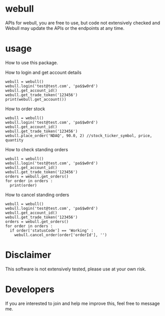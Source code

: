 # webull
APIs for webull, you are free to use, but code not extensively checked and Webull may update the APIs or the endpoints at any time.

# usage
How to use this package.

How to login and get account details
```
webull = webull()
webull.login('test@test.com', 'pa$$w0rd')
webull.get_account_id()
webull.get_trade_token('123456')
print(webull.get_account())
```

How to order stock
```
webull = webull()
webull.login('test@test.com', 'pa$$w0rd')
webull.get_account_id()
webull.get_trade_token('123456')
webull.place_order('NDAQ', 90.0, 2) //stock_ticker_symbol, price, quantity
```

How to check standing orders
```
webull = webull()
webull.login('test@test.com', 'pa$$w0rd')
webull.get_account_id()
webull.get_trade_token('123456')
orders = webull.get_orders()
for order in orders :
  print(order)
```

How to cancel standing orders
```
webull = webull()
webull.login('test@test.com', 'pa$$w0rd')
webull.get_account_id()
webull.get_trade_token('123456')
orders = webull.get_orders()
for order in orders :
  if order['statusCode'] == 'Working' :
    webull.cancel_order(order['orderId'], '')
```

# Disclaimer
This software is not extensively tested, please use at your own risk.

# Developers
If you are interested to join and help me improve this, feel free to message me.
